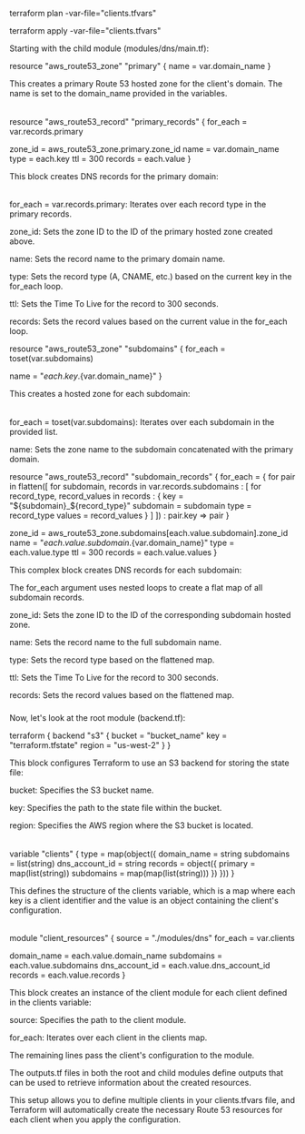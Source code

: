 
terraform plan -var-file="clients.tfvars"

terraform apply -var-file="clients.tfvars"

Starting with the child module (modules/dns/main.tf):

resource "aws_route53_zone" "primary" {
  name = var.domain_name
}

This creates a primary Route 53 hosted zone for the client's domain. The name is set to the domain_name provided in the variables.

######

resource "aws_route53_record" "primary_records" {
  for_each = var.records.primary

  zone_id = aws_route53_zone.primary.zone_id
  name    = var.domain_name
  type    = each.key
  ttl     = 300
  records = each.value
}

This block creates DNS records for the primary domain:

######

for_each = var.records.primary: Iterates over each record type in the primary records.

zone_id: Sets the zone ID to the ID of the primary hosted zone created above.

name: Sets the record name to the primary domain name.

type: Sets the record type (A, CNAME, etc.) based on the current key in the for_each loop.

ttl: Sets the Time To Live for the record to 300 seconds.

records: Sets the record values based on the current value in the for_each loop.

resource "aws_route53_zone" "subdomains" {
  for_each = toset(var.subdomains)

  name = "${each.key}.${var.domain_name}"
}

This creates a hosted zone for each subdomain:
######
for_each = toset(var.subdomains): Iterates over each subdomain in the provided list.

name: Sets the zone name to the subdomain concatenated with the primary domain.

resource "aws_route53_record" "subdomain_records" {
  for_each = {
    for pair in flatten([
      for subdomain, records in var.records.subdomains : [
        for record_type, record_values in records : {
          key = "${subdomain}_${record_type}"
          subdomain = subdomain
          type  = record_type
          values = record_values
        }
      ]
    ]) : pair.key => pair
  }

  zone_id = aws_route53_zone.subdomains[each.value.subdomain].zone_id
  name    = "${each.value.subdomain}.${var.domain_name}"
  type    = each.value.type
  ttl     = 300
  records = each.value.values
}


This complex block creates DNS records for each subdomain:


The for_each argument uses nested loops to create a flat map of all subdomain records.

zone_id: Sets the zone ID to the ID of the corresponding subdomain hosted zone.

name: Sets the record name to the full subdomain name.

type: Sets the record type based on the flattened map.

ttl: Sets the Time To Live for the record to 300 seconds.

records: Sets the record values based on the flattened map.

#####

Now, let's look at the root module (backend.tf):

terraform {
  backend "s3" {
    bucket = "bucket_name"
    key    = "terraform.tfstate"
    region = "us-west-2"
  }
}


This block configures Terraform to use an S3 backend for storing the state file:

bucket: Specifies the S3 bucket name.

key: Specifies the path to the state file within the bucket.

region: Specifies the AWS region where the S3 bucket is located.

######

variable "clients" {
  type = map(object({
    domain_name   = string
    subdomains    = list(string)
    dns_account_id = string
    records = object({
      primary = map(list(string))
      subdomains = map(map(list(string)))
    })
  }))
}


This defines the structure of the clients variable, which is a map where each key is a client identifier and the value is an object containing the client's configuration.

######

module "client_resources" {
  source   = "./modules/dns"
  for_each = var.clients

  domain_name   = each.value.domain_name
  subdomains    = each.value.subdomains
  dns_account_id = each.value.dns_account_id
  records       = each.value.records
}


This block creates an instance of the client module for each client defined in the clients variable:

source: Specifies the path to the client module.

for_each: Iterates over each client in the clients map.

The remaining lines pass the client's configuration to the module.

The outputs.tf files in both the root and child modules define outputs that can be used to retrieve information about the created resources.

This setup allows you to define multiple clients in your clients.tfvars file, and Terraform will automatically create the necessary Route 53 resources for each client when you apply the configuration.
